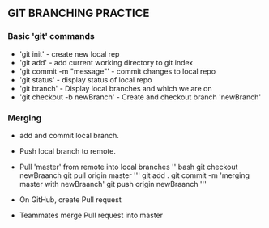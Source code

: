 ## GIT BRANCHING PRACTICE

### Basic 'git' commands

* 'git init' - create new local rep
* 'git add' - add current working directory to git index
* 'git commit -m "message"' - commit changes to local repo
* 'git status' - display status of local repo
* 'git branch' - Display local branches and which we are on
* 'git checkout -b newBranch' - Create and checkout branch 'newBranch'

### Merging
* add and commit local branch.
* Push local branch to remote.
* Pull 'master' from remote into local branches
'''bash
git checkout newBraanch
git pull origin master
'''
git add .
git commit -m 'merging master with newBraanch'
git push origin newBraanch
'''

* On GitHub, create Pull request
* Teammates merge Pull request  into master
